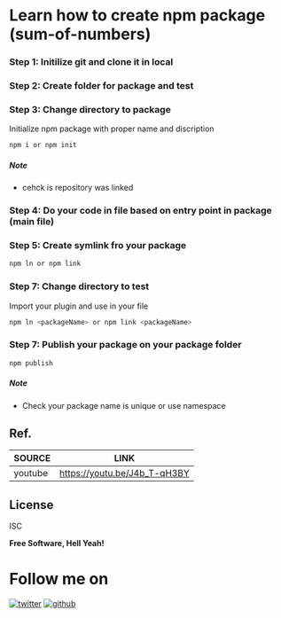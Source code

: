 # Learn how to create npm package (sum-of-numbers)
### Step 1: Initilize git and clone it in local
### Step 2: Create folder for package and test
### Step 3: Change directory to package
Initialize npm package with proper name and discription
```sh
npm i or npm init
```
##### Note 
- cehck is repository was linked

### Step 4: Do your code in file based on entry point in package (main file)
### Step 5: Create symlink fro your package
```sh
npm ln or npm link
```
### Step 7: Change directory to test
Import your plugin and use in your file 
```sh
npm ln <packageName> or npm link <packageName>
```
### Step 7: Publish your package on your package folder
```sh
npm publish
```
##### Note 
- Check your package name is unique or use namespace


## Ref.

| SOURCE | LINK |
| ------ | ------ |
| youtube | https://youtu.be/J4b_T-qH3BY |

## License

ISC

**Free Software, Hell Yeah!**

[1.1]: http://i.imgur.com/tXSoThF.png (twitter icon with padding)
[2.1]: http://i.imgur.com/0o48UoR.png (github icon with padding)

[1]: https://twitter.com/Rajeshkumar_kgm
[2]: https://github.com/Rajesh-kumar-r
# Follow me on
[![twitter][1.1]][1] [![github][2.1]][2]
